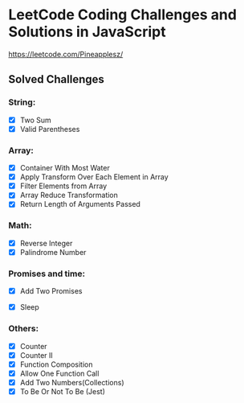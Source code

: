 # LeetCode Coding Challenges and Solutions in JavaScript
https://leetcode.com/Pineapplesz/

## Solved Challenges

### String:

- [x] Two Sum
- [x] Valid Parentheses

### Array:

- [x] Container With Most Water
- [x] Apply Transform Over Each Element in Array
- [x] Filter Elements from Array
- [x] Array Reduce Transformation
- [x] Return Length of Arguments Passed

### Math:

- [x] Reverse Integer
- [x] Palindrome Number

### Promises and time:

- [x] Add Two Promises
- [x] Sleep


### Others:

- [x] Counter
- [x] Counter II
- [x] Function Composition
- [x] Allow One Function Call
- [x] Add Two Numbers(Collections)
- [x] To Be Or Not To Be (Jest)
